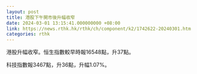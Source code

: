 ```yaml
---
layout: post
title: 港股下午開市後升幅收窄
date: 2024-03-01 13:15:41.000000000 +08:00
link: https://news.rthk.hk/rthk/ch/component/k2/1742622-20240301.htm
categories: rthk
---
```


港股升幅收窄。恒生指數較早時報16548點，升37點。

科技指數報3467點，升36點，升幅1.07%。
